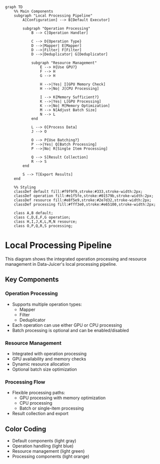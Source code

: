 ```mermaid
graph TD
    %% Main Components
    subgraph "Local Processing Pipeline"
        A[Configuration] --> B[Default Executor]
        
        subgraph "Operation Processing"
            B --> C[Operation Handler]
            
            C --> D{Operation Type}
            D -->|Mapper| E[Mapper]
            D -->|Filter| F[Filter]
            D -->|Deduplicator| G[Deduplicator]
            
            subgraph "Resource Management"
                E --> H{Use GPU?}
                F --> H
                G --> H
                
                H -->|Yes| I[GPU Memory Check]
                H -->|No| J[CPU Processing]
                
                I --> K{Memory Sufficient?}
                K -->|Yes| L[GPU Processing]
                K -->|No| M[Memory Optimization]
                M --> N[Adjust Batch Size]
                N --> L
            end
            
            L --> O[Process Data]
            J --> O
            
            O --> P{Use Batching?}
            P -->|Yes| Q[Batch Processing]
            P -->|No| R[Single Item Processing]
            
            Q --> S[Result Collection]
            R --> S
        end
        
        S --> T[Export Results]
    end
    
    %% Styling
    classDef default fill:#f9f9f9,stroke:#333,stroke-width:2px;
    classDef operation fill:#e1f5fe,stroke:#01579b,stroke-width:2px;
    classDef resource fill:#e8f5e9,stroke:#2e7d32,stroke-width:2px;
    classDef processing fill:#fff3e0,stroke:#e65100,stroke-width:2px;
    
    class A,B default;
    class C,D,E,F,G operation;
    class H,I,J,K,L,M,N resource;
    class O,P,Q,R,S processing;
```

# Local Processing Pipeline

This diagram shows the integrated operation processing and resource management in Data-Juicer's local processing pipeline.

## Key Components

### Operation Processing
- Supports multiple operation types:
  - Mapper
  - Filter
  - Deduplicator
- Each operation can use either GPU or CPU processing
- Batch processing is optional and can be enabled/disabled

### Resource Management
- Integrated with operation processing
- GPU availability and memory checks
- Dynamic resource allocation
- Optional batch size optimization

### Processing Flow
- Flexible processing paths:
  - GPU processing with memory optimization
  - CPU processing
  - Batch or single-item processing
- Result collection and export

## Color Coding
- Default components (light gray)
- Operation handling (light blue)
- Resource management (light green)
- Processing components (light orange)
